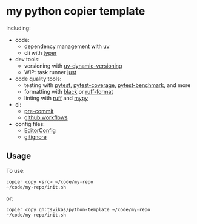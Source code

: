 # my python copier template
including:
- code:
  - dependency management with [uv](https://docs.astral.sh/uv/)
  - cli with [typer](https://typer.tiangolo.com/)
- dev tools:
  - versioning with [uv-dynamic-versioning](https://github.com/ninoseki/uv-dynamic-versioning)
  - WIP: task runner [just](https://just.systems/man/en/)
- code quality tools:
  - testing with [pytest](https://docs.pytest.org/),
    [pytest-coverage](https://pytest-cov.readthedocs.io/),
    [pytest-benchmark](https://pytest-benchmark.readthedocs.io/),
    and more
  - formatting with [black](https://black.readthedocs.io/)
    or [ruff-format](https://docs.astral.sh/ruff/formatter/)
  - linting with [ruff](https://docs.astral.sh/ruff/)
    and [mypy](https://mypy-lang.org/)
- ci:
  - [pre-commit](https://pre-commit.com/)
  - [github workflows](https://docs.github.com/en/actions/writing-workflows)
- config files:
  - [EditorConfig](https://editorconfig.org/)
  - [gitignore](https://gitignore.io/)

## Usage
To use:
```
copier copy <src> ~/code/my-repo
~/code/my-repo/init.sh
```

or:
```
copier copy gh:tsvikas/python-template ~/code/my-repo
~/code/my-repo/init.sh
```
